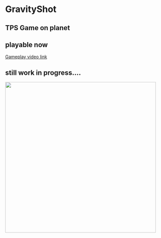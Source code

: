 # GravityShot
## TPS Game on planet
## playable now
[Gameplay video link](https://www.youtube.com/watch?v=E_qKLl_6fPQ)
## still work in progress....
<img src="http://imgur.com/VPX3Vmr.jpg" width="480">